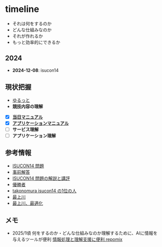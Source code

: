# timeline
- それは何をするのか
- どんな仕組みなのか
- それが作れるか
- もっと効率的にできるか

## 2024
- **2024-12-08**: isucon14

## 現状把握
- [ゆるっと](https://github.com/gongqi-zhen/isucon14)
- **競技内容の理解**
 - [x] [**当日マニュアル**](https://gist.github.com/wtks/0a3268de13856ed6e18c6560023ec436)
 - [x] [**アプリケーションマニュアル**](https://gist.github.com/wtks/8eadf471daf7cb59942de02273ce7884)
 - [ ] **サービス理解**
 - [ ] **アプリケーション理解**

## 参考情報
- [ISUCON14 問題](https://github.com/isucon/isucon14)
- [事前解答](https://github.com/fujiwara/isucon14-exam)
- [ISUCON14 問題の解説と講評](https://isucon.net/archives/58869617.html)
- [優勝者](https://github.com/takonomura/isucon14)
- [takonomura isucon14 の1位の人](https://blog.framinal.life/entry/2024/12/08/235842)
- [最上川](https://zenn.dev/kawaemon/articles/f40529e0c447f5)
- [最上川、最適化](https://zenn.dev/kawaemon/articles/529fd6a12ac43b)

## メモ
- 2025/1頃 何をするのか・どんな仕組みなのか理解するために、AIに情報を与えるツールが便利
[情報処理と理解支援に便利 repomix](https://zenn.dev/yamadashy/articles/ai-tool-repomix-5000-star)
